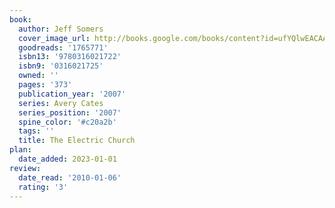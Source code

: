 ```yaml
---
book:
  author: Jeff Somers
  cover_image_url: http://books.google.com/books/content?id=ufYQlwEACAAJ&printsec=frontcover&img=1&zoom=1&source=gbs_api
  goodreads: '1765771'
  isbn13: '9780316021722'
  isbn9: '0316021725'
  owned: ''
  pages: '373'
  publication_year: '2007'
  series: Avery Cates
  series_position: '2007'
  spine_color: '#c20a2b'
  tags: ''
  title: The Electric Church
plan:
  date_added: 2023-01-01
review:
  date_read: '2010-01-06'
  rating: '3'
---
```

